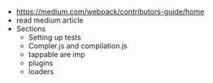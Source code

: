 - https://medium.com/webpack/contributors-guide/home
- read medium article
- Sections
	- Setting up tests
	- Compler.js and compilation.js
	- tappable are imp
	- plugins
	- loaders